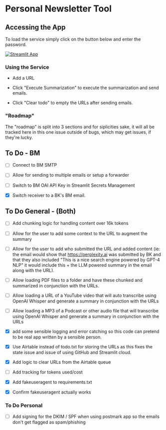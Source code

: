 # Personal Newsletter Tool

## Accessing the App

To load the service simply click on the button below and enter the password. 

[![Streamlit App](https://static.streamlit.io/badges/streamlit_badge_black_white.svg)](https://personal-news.streamlit.app/)

### Using the Service

* Add a URL

* Click "Execute Summarization" to execute the summarization and send emails.

* Click "Clear todo" to empty the URLs after sending emails.


### "Roadmap"

The "roadmap" is split into 3 sections and for siplicities sake, it will all be tracked here in this one issue outside of bugs, which may get issues, if they're lucky. 

## To Do - BM

- [ ] Connect to BM SMTP
- [ ] Allow for sending to multiple emails or setup a forwarder
- [ ] Switch to BM OAI API Key in Streamlit Secrets Management
- [x] Switch receiver to a BK's BM email. 


## To Do General - (Both)


- [ ] Add chunking logic for handling content over 16k tokens
- [ ] Allow for the user to add some context to the URL to augment the summary 
- [ ] Allow for the user to add who submitted the URL and added content (ie: the email would show that https://perplexity.ai was submitted by BK and that they also included "This is a nice search engine powered by GPT-4 NLP" it would include this + the LLM powered summary in the email along with the URL).  
- [ ] Allow loading PDF files to a folder and have these chunked and summarized in conjunction with the URLs.
- [ ] Allow loading a URL of a YouTube video that will auto transcribe using OpenAI Whisper and generate a summary in conjunction with the URLs
- [ ] Allow loading a MP3 of a Podcast or other audio file that will transcribe using OpenAI Whisper and generate a summary in conjunction with the URLs
- [x] add some sensible logging and error catching so this code can pretend to be real app written by a sensible person.
- [x] Use Airtable instead of todo.txt for storing the URLs as this fixes the state issue and issue of using GitHub and Streamlit cloud.
- [x] Add logic to clear URLs from the Airtable queue
- [ ] Add tracking for tokens used/cost
- [x] Add fakeuseragent to requirements.txt 
- [x] Confirm fakeuseragent actually works


### To Do Personal

- [ ] Add signing for the DKIM / SPF when using postmark app so the emails don't get flagged as spam/phishing


